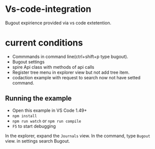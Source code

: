 # Vs-code-integration
Bugout expirience provided via vs code extetention.

# current conditions

- Commmands in command line(ctrl+shift+p type bugout).
- Bugout settings
- spire Api class with methods of api calls  
- Register tree menu in explorer view but not add tree item.
- codaction example with request to search now not have setted command.

## Running the example

- Open this example in VS Code 1.49+
- `npm install`
- `npm run watch` or `npm run compile`
- `F5` to start debugging

In the explorer, expand the `Journals` view.
In the command, type `Bugout` view.
in settings search Bugout.